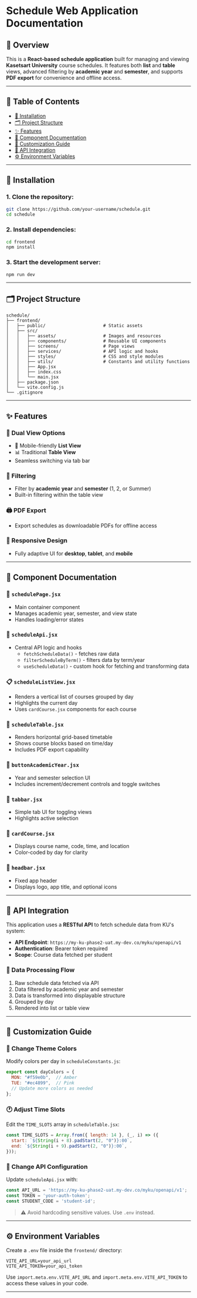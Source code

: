 # Schedule Web Application Documentation

## 📖 Overview

This is a **React-based schedule application** built for managing and viewing **Kasetsart University** course schedules. It features both **list** and **table** views, advanced filtering by **academic year** and **semester**, and supports **PDF export** for convenience and offline access.

---

## 🧭 Table of Contents
- [🚀 Installation](#installation)
- [🗂️ Project Structure](#project-structure)
- [✨ Features](#features)
- [🧩 Component Documentation](#component-documentation)
- [🎨 Customization Guide](#customization-guide)
- [🔗 API Integration](#api-integration)
- [⚙️ Environment Variables](#️environment-variables)

---

## 🚀 Installation

### 1. Clone the repository:
```bash
git clone https://github.com/your-username/schedule.git
cd schedule
```

### 2. Install dependencies:
```bash
cd frontend
npm install
```

### 3. Start the development server:
```bash
npm run dev
```

---

## 🗂️ Project Structure

```
schedule/
├── frontend/
│   ├── public/                      # Static assets
│   ├── src/
│   │   ├── assets/                  # Images and resources
│   │   ├── components/              # Reusable UI components
│   │   ├── screens/                 # Page views
│   │   ├── services/                # API logic and hooks
│   │   ├── styles/                  # CSS and style modules
│   │   ├── utils/                   # Constants and utility functions
│   │   ├── App.jsx
│   │   ├── index.css
│   │   └── main.jsx
│   ├── package.json
│   └── vite.config.js
└── .gitignore
```

---

## ✨ Features

### 🔀 Dual View Options
- 📱 Mobile-friendly **List View**
- 📊 Traditional **Table View**
- Seamless switching via tab bar

### 🎯 Filtering
- Filter by **academic year** and **semester** (1, 2, or Summer)
- Built-in filtering within the table view

### 🖨️ PDF Export
- Export schedules as downloadable PDFs for offline access

### 📱 Responsive Design
- Fully adaptive UI for **desktop**, **tablet**, and **mobile**

---

## 🧩 Component Documentation

### 📄 `schedulePage.jsx`
- Main container component
- Manages academic year, semester, and view state
- Handles loading/error states

### 🔌 `scheduleApi.jsx`
- Central API logic and hooks
  - `fetchScheduleData()` - fetches raw data
  - `filterScheduleByTerm()` - filters data by term/year
  - `useScheduleData()` - custom hook for fetching and transforming data

### 📋 `scheduleListView.jsx`
- Renders a vertical list of courses grouped by day
- Highlights the current day
- Uses `cardCourse.jsx` components for each course

### 📆 `scheduleTable.jsx`
- Renders horizontal grid-based timetable
- Shows course blocks based on time/day
- Includes PDF export capability

### 🔢 `buttonAcademicYear.jsx`
- Year and semester selection UI
- Includes increment/decrement controls and toggle switches

### 🧭 `tabbar.jsx`
- Simple tab UI for toggling views
- Highlights active selection

### 📝 `cardCourse.jsx`
- Displays course name, code, time, and location
- Color-coded by day for clarity

### 🧱 `headbar.jsx`
- Fixed app header
- Displays logo, app title, and optional icons

---

## 🔗 API Integration

This application uses a **RESTful API** to fetch schedule data from KU's system:

- **API Endpoint**: `https://my-ku-phase2-uat.my-dev.co/myku/openapi/v1`
- **Authentication**: Bearer token required
- **Scope**: Course data fetched per student

### 🔄 Data Processing Flow
1. Raw schedule data fetched via API
2. Data filtered by academic year and semester
3. Data is transformed into displayable structure
4. Grouped by day
5. Rendered into list or table view

---

## 🎨 Customization Guide

### 🎨 Change Theme Colors
Modify colors per day in `scheduleConstants.js`:
```js
export const dayColors = {
  MON: "#f59e0b",  // Amber
  TUE: "#ec4899",  // Pink
  // Update more colors as needed
};
```

### 🕐 Adjust Time Slots
Edit the `TIME_SLOTS` array in `scheduleTable.jsx`:
```js
const TIME_SLOTS = Array.from({ length: 14 }, (_, i) => ({
  start: `${String(i + 8).padStart(2, "0")}:00`,
  end: `${String(i + 9).padStart(2, "0")}:00`,
}));
```

### 🔧 Change API Configuration
Update `scheduleApi.jsx` with:
```js
const API_URL = 'https://my-ku-phase2-uat.my-dev.co/myku/openapi/v1';
const TOKEN = 'your-auth-token';
const STUDENT_CODE = 'student-id';
```
> ⚠️ Avoid hardcoding sensitive values. Use `.env` instead.

---

## ⚙️ Environment Variables

Create a `.env` file inside the `frontend/` directory:

```env
VITE_API_URL=your_api_url
VITE_API_TOKEN=your_api_token
```

Use `import.meta.env.VITE_API_URL` and `import.meta.env.VITE_API_TOKEN` to access these values in your code.

---
